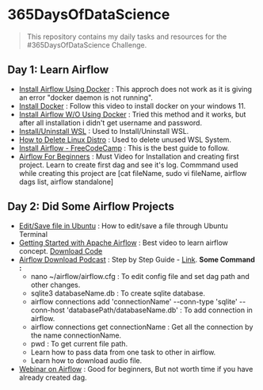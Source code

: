 # 365DaysOfDataScience
> This repository contains my daily tasks and resources for the #365DaysOfDataScience Challenge.

## Day 1: Learn Airflow
- [Install Airflow Using Docker](https://www.youtube.com/watch?v=Sva8rDtlWi4&ab_channel=Philodiscite) : This approch does not work as it is giving an error "docker daemon is not running".
- [Install Docker](https://www.youtube.com/watch?v=aCRMnDLnWmU&ab_channel=ProgrammingKnowledge) : Follow this video to install docker on your windows 11.
- [Install Airflow W/O Using Docker](https://www.youtube.com/watch?v=Va_NMDoDqLQ&ab_channel=TechAdvice) : Tried this method and it works, but after all installation i didn't get username and password.
- [Install/Uninstall WSL](https://youtu.be/CV6SKGbUv5Q) : Used to Install/Uninstall WSL.
- [How to Delete Linux Distro](https://youtu.be/Q5bLGgW_U0Y) : Used to delete unused WSL System.
- [Install Airflow - FreeCodeCamp](https://www.freecodecamp.org/news/install-apache-airflow-on-windows-without-docker/) : This is the best guide to follow.
- [Airflow For Beginners](https://youtu.be/p0vZedMl93c) : Must Video for Installation and creating first project. Learn to create first dag and see it's log. Commmand used while creating this project are [cat fileName, sudo vi fileName, airflow dags list, airflow standalone]
  
## Day 2: Did Some Airflow Projects
- [Edit/Save file in Ubuntu](https://stackoverflow.com/questions/17535428/how-to-edit-save-a-file-through-ubuntu-terminal) : How to edit/save a file through Ubuntu Terminal
- [Getting Started with Apache Airflow](https://www.youtube.com/watch?v=iKGdg4MDEBI&ab_channel=AIEngineering) : Best video to learn airflow concept. [Download Code](https://github.com/Sri-nidhi/airflow2.0-demo)  
- [Airflow Download Podcast](https://www.youtube.com/watch?v=s-r2gEr7YW4&ab_channel=Dataquest) : Step by Step Guide - [Link](https://github.com/dataquestio/project-walkthroughs/blob/master/podcast_summary/steps.md). **Some Command :**
  - nano ~/airflow/airflow.cfg : To edit config file and set dag path and other changes.
  - sqlite3 databaseName.db : To create sqlite database.
  - airflow connections add 'connectionName' --conn-type 'sqlite' --conn-host 'databasePath/databaseName.db' : To add connection in airflow.
  - airflow connections get connectionName : Get all the connection by the name connectionName.
  - pwd : To get current file path.
  - Learn how to pass data from one task to other in airflow.
  - Learn how to download audio file.
- [Webinar on Airflow](https://youtu.be/Fy6oRT-8GlY) : Good for beginners, But not worth time if you have already created dag.